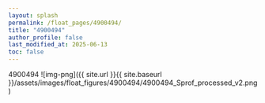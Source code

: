 ```yaml
---
layout: splash
permalink: /float_pages/4900494/
title: "4900494"
author_profile: false
last_modified_at: 2025-06-13
toc: false
---
```

 
4900494
![img-png]({{ site.url }}{{ site.baseurl }}/assets/images/float_figures/4900494/4900494_Sprof_processed_v2.png)